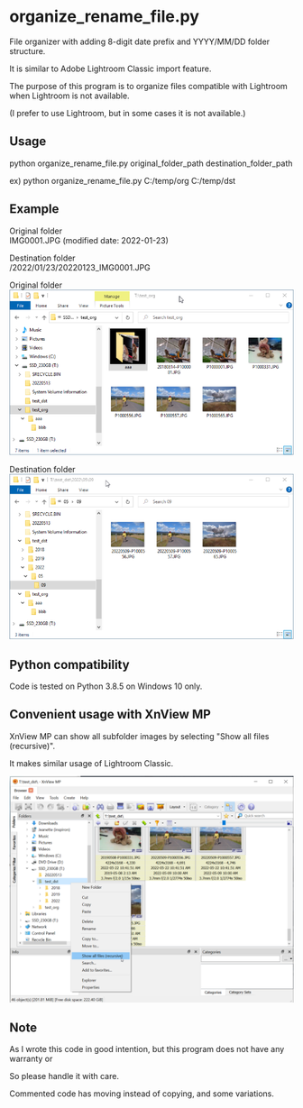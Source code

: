 # organize_rename_file.py

File organizer with adding 8-digit date prefix and YYYY/MM/DD folder structure.

It is similar to Adobe Lightroom Classic import feature.

The purpose of this program is to organize files compatible with Lightroom when Lightroom is not available.

(I prefer to use Lightroom, but in some cases it is not available.)

## Usage

python organize_rename_file.py original_folder_path destination_folder_path

ex) python organize_rename_file.py C:/temp/org C:/temp/dst


## Example

Original folder<br/>
IMG0001.JPG (modified date: 2022-01-23)

Destination folder<br/>
/2022/01/23/20220123_IMG0001.JPG

Original folder<br/>
![Original folder](media/org_folder.png)

Destination folder<br/>
![Destination folder](media/dst_folder.png)

## Python compatibility
Code is tested on Python 3.8.5 on Windows 10 only.

## Convenient usage with XnView MP

XnView MP can show all subfolder images by selecting "Show all files (recursive)".

It makes similar usage of Lightroom Classic.

![Destination folder](media/XnViewMP.png)


## Note

As I wrote this code in good intention, but this program does not have any warranty or
 
So please handle it with care.

Commented code has moving instead of copying, and some variations.